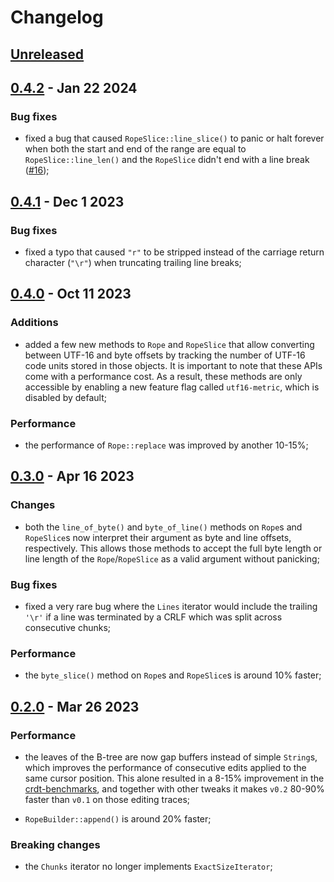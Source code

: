 # Changelog

## [Unreleased]

## [0.4.2] - Jan 22 2024

### Bug fixes

- fixed a bug that caused `RopeSlice::line_slice()` to panic or halt forever
  when both the start and end of the range are equal to `RopeSlice::line_len()`
  and the `RopeSlice` didn't end with a line break
  ([#16](https://github.com/nomad/crop/issues/16));

## [0.4.1] - Dec 1 2023

### Bug fixes

- fixed a typo that caused `"r"` to be stripped instead of the carriage return
  character (`"\r"`) when truncating trailing line breaks;

## [0.4.0] - Oct 11 2023

### Additions

- added a few new methods to `Rope` and `RopeSlice` that allow converting
  between UTF-16 and byte offsets by tracking the number of UTF-16 code units
  stored in those objects. It is important to note that these APIs come with a
  performance cost. As a result, these methods are only accessible by enabling
  a new feature flag called `utf16-metric`, which is disabled by default;

### Performance

- the performance of `Rope::replace` was improved by another 10-15%;

## [0.3.0] - Apr 16 2023

### Changes

- both the `line_of_byte()` and `byte_of_line()` methods on `Rope`s and
  `RopeSlice`s now interpret their argument as byte and line offsets,
  respectively. This allows those methods to accept the full byte length or
  line length of the `Rope`/`RopeSlice` as a valid argument without panicking;

### Bug fixes

- fixed a very rare bug where the `Lines` iterator would include the trailing
  `'\r'` if a line was terminated by a CRLF which was split across consecutive
  chunks;

### Performance

- the `byte_slice()` method on `Rope`s and `RopeSlice`s is around 10% faster;


## [0.2.0] - Mar 26 2023

### Performance

- the leaves of the B-tree are now gap buffers instead of simple `String`s,
  which improves the performance of consecutive edits applied to the same
  cursor position. This alone resulted in a 8-15% improvement in the
  [crdt-benchmarks](https://github.com/josephg/crdt-benchmarks), and together
  with other tweaks it makes `v0.2` 80-90% faster than `v0.1` on those editing
  traces;

- `RopeBuilder::append()` is around 20% faster;

### Breaking changes

- the `Chunks` iterator no longer implements `ExactSizeIterator`;

[Unreleased]: https://github.com/nomad/crop/compare/v0.4.2...HEAD
[0.4.2]: https://github.com/nomad/crop/compare/v0.4.1...v0.4.2
[0.4.1]: https://github.com/nomad/crop/compare/v0.4.0...v0.4.1
[0.4.0]: https://github.com/nomad/crop/compare/v0.3.0...v0.4.0
[0.3.0]: https://github.com/nomad/crop/compare/v0.2.0...v0.3.0
[0.2.0]: https://github.com/nomad/crop/compare/v0.1.0...v0.2.0
